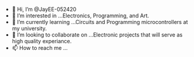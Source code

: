 - 👋 Hi, I’m @JayEE-052420  
- 👀 I’m interested in ...Electronics, Programming, and Art.
- 🌱 I’m currently learning ...Circuits and Programming microcontrollers at my university.
- 💞️ I’m looking to collaborate on ...Electronic projects that will serve as high quality experiance.
- 📫 How to reach me ...

<!---
JayEE-052420/JayEE-052420 is a ✨ special ✨ repository because its `README.md` (this file) appears on your GitHub profile.
You can click the Preview link to take a look at your changes.
--->
